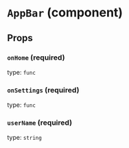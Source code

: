 `AppBar` (component)
====================



Props
-----

### `onHome` (required)

type: `func`


### `onSettings` (required)

type: `func`


### `userName` (required)

type: `string`

